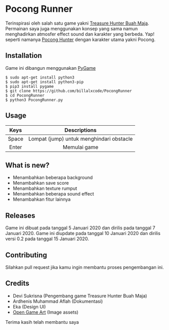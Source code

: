 # Pocong Runner

  Terinspirasi oleh salah satu game yakni [Treasure Hunter Buah Maja](http://ejournal.unikama.ac.id/index.php/jst/article/view/3683). Permainan saya juga menggunakan konsep yang sama namun menghadirkan atmosfer effect sound dan karakter yang berbeda. Yap! seperti namanya [Pocong Hunter](https://github.com/billalxcode/PocongRunner) dengan karakter utama yakni Pocong.

## Installation

Game ini dibangun menggunakan [PyGame](https://www.pygame.org)


```shell
$ sudo apt-get install python3
$ sudo apt-get install python3-pip
$ pip3 install pygame
$ git clone https://github.com/billalxcode/PocongRunner
$ cd PocongRunner
$ python3 PocongRunner.py
```

## Usage
| Keys  | Descriptions |
| :---: | :---: |
| Space | Lompat (jump) untuk menghindari obstacle |
| Enter | Memulai game |

## What is new?
- Menambahkan beberapa background 
- Menambahkan save score
- Menambahkan texture rumput
- Menambahkan beberapa sound effect
- Menambahkan fitur lainnya

## Releases
Game ini dibuat pada tanggal 5 Januari 2020 dan dirilis pada tanggal 7 Januari 2020.
Game ini diupdate pada tanggal 10 Januari 2020 dan dirilis versi 0.2 pada tanggal 15 Januari 2020.

## Contributing
Silahkan pull request jika kamu ingin membantu proses pengembangan ini.

## Credits
- Devi Sukrisna (Pengembang game Treasure Hunter Buah Maja)
- Ardhenis Muhammad Aflah (Dokumentasi)
- Eka (Design UI)
- [Open Game Art](opengameart.org) (Image assets)

Terima kasih telah membantu saya
